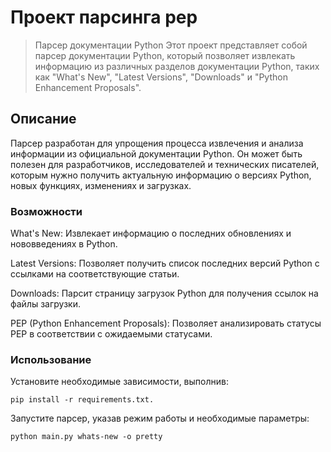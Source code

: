 # Проект парсинга pep
> Парсер документации Python
Этот проект представляет собой парсер документации Python, который позволяет извлекать информацию из различных разделов документации Python, таких как "What's New", "Latest Versions", "Downloads" и "Python Enhancement Proposals".

## Описание
Парсер разработан для упрощения процесса извлечения и анализа информации из официальной документации Python. Он может быть полезен для разработчиков, исследователей и технических писателей, которым нужно получить актуальную информацию о версиях Python, новых функциях, изменениях и загрузках.

### Возможности
What's New: Извлекает информацию о последних обновлениях и нововведениях в Python.

Latest Versions: Позволяет получить список последних версий Python с ссылками на соответствующие статьи.

Downloads: Парсит страницу загрузок Python для получения ссылок на файлы загрузки.

PEP (Python Enhancement Proposals): Позволяет анализировать статусы PEP в соответствии с ожидаемыми статусами.

### Использование
Установите необходимые зависимости, выполнив:
```
pip install -r requirements.txt.
```
Запустите парсер, указав режим работы и необходимые параметры:
```
python main.py whats-new -o pretty
```

